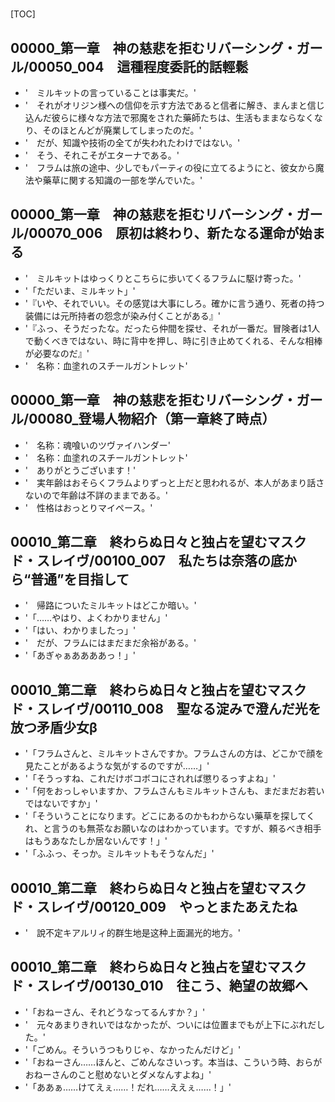 # 

[TOC]

## 00000_第一章　神の慈悲を拒むリバーシング・ガール/00050_004　這種程度委託的話輕鬆

- '　ミルキットの言っていることは事実だ。'
- '　それがオリジン様への信仰を示す方法であると信者に解き、まんまと信じ込んだ彼らに様々な方法で邪魔をされた藥師たちは、生活もままならなくなり、そのほとんどが廃業してしまったのだ。'
- '　だが、知識や技術の全てが失われたわけではない。'
- '　そう、それこそがエターナである。'
- '　フラムは旅の途中、少しでもパーティの役に立てるようにと、彼女から魔法や藥草に関する知識の一部を学んでいた。'


## 00000_第一章　神の慈悲を拒むリバーシング・ガール/00070_006　原初は終わり、新たなる運命が始まる

- '　ミルキットはゆっくりとこちらに歩いてくるフラムに駆け寄った。'
- '「ただいま、ミルキット」'
- '『いや、それでいい。その感覚は大事にしろ。確かに言う通り、死者の持つ装備には元所持者の怨念が染み付くことがある』'
- '『ふっ、そうだったな。だったら仲間を探せ、それが一番だ。冒険者は1人で動くべきではない、時に背中を押し、時に引き止めてくれる、そんな相棒が必要なのだ』'
- '　名称：血塗れのスチールガントレット'


## 00000_第一章　神の慈悲を拒むリバーシング・ガール/00080_登場人物紹介（第一章終了時点）

- '　名称：魂喰いのツヴァイハンダー'
- '　名称：血塗れのスチールガントレット'
- '　ありがとうございます！'
- '　実年齢はおそらくフラムよりずっと上だと思われるが、本人があまり話さないので年齢は不詳のままである。'
- '　性格はおっとりマイペース。'


## 00010_第二章　終わらぬ日々と独占を望むマスクド・スレイヴ/00100_007　私たちは奈落の底から“普通”を目指して

- '　帰路についたミルキットはどこか暗い。'
- '「……やはり、よくわかりません」'
- '「はい、わかりましたっ」'
- '　だが、フラムにはまだまだ余裕がある。'
- '「あぎゃぁああああっ！」'


## 00010_第二章　終わらぬ日々と独占を望むマスクド・スレイヴ/00110_008　聖なる淀みで澄んだ光を放つ矛盾少女β

- '「フラムさんと、ミルキットさんですか。フラムさんの方は、どこかで顔を見たことがあるような気がするのですが……」'
- '「そうっすね、これだけボコボコにされれば懲りるっすよね」'
- '「何をおっしゃいますか、フラムさんもミルキットさんも、まだまだお若いではないですか」'
- '「そういうことになります。どこにあるのかもわからない藥草を探してくれ、と言うのも無茶なお願いなのはわかっています。ですが、頼るべき相手はもうあなたしか居ないんです！」'
- '「ふふっ、そっか。ミルキットもそうなんだ」'


## 00010_第二章　終わらぬ日々と独占を望むマスクド・スレイヴ/00120_009　やっとまたあえたね

- '　說不定キアルリィ的群生地是这种上面漏光的地方。'


## 00010_第二章　終わらぬ日々と独占を望むマスクド・スレイヴ/00130_010　往こう、絶望の故郷へ

- '「おねーさん、それどうなってるんすか？」'
- '　元々あまりきれいではなかったが、ついには位置までもが上下にぶれだした。'
- '「ごめん。そういうつもりじゃ、なかったんだけど」'
- '「おねーさん……ほんと、ごめんなさいっす。本当は、こういう時、おらがおねーさんのこと慰めないとダメなんすよね」'
- '「ああぁ……けてえぇ……！だれ……ええぇ……！」'
